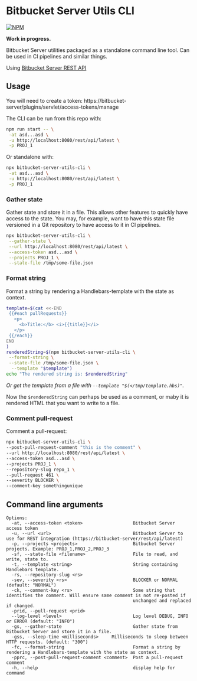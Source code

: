 # Bitbucket Server Utils CLI

[![NPM](https://img.shields.io/npm/v/bitbucket-server-utils-cli.svg?style=flat-square)](https://www.npmjs.com/package/bitbucket-server-utils-cli)

**Work in progress.**

Bitbucket Server utilities packaged as a standalone command line tool. Can be used in CI pipelines and similar things.

Using [Bitbucket Server REST API](https://developer.atlassian.com/server/bitbucket/how-tos/command-line-rest/)

## Usage

You will need to create a token:
https://bitbucket-server/plugins/servlet/access-tokens/manage

The CLI can be run from this repo with:

```sh
npm run start -- \
 -at asd...asd \
 -u http://localhost:8080/rest/api/latest \
 -p PROJ_1
```

Or standalone with:

```sh
npx bitbucket-server-utils-cli \
 -at asd...asd \
 -u http://localhost:8080/rest/api/latest \
 -p PROJ_1
```

### Gather state

Gather state and store it in a file. This allows other features to quickly have access to the state. You may, for example, want to have this state file versioned in a Git repository to have access to it in CI pipelines.

```sh
npx bitbucket-server-utils-cli \
 --gather-state \
 --url http://localhost:8080/rest/api/latest \
 --access-token asd...asd \
 --projects PROJ_1 \
 --state-file /tmp/some-file.json
```

### Format string

Format a string by rendering a Handlebars-template with the state as context.

```sh
template=$(cat <<-END
 {{#each pullRequests}}
   <p>
     <b>Title:</b> <i>{{title}}</i>
   </p>
 {{/each}}
END
)
renderedString=$(npm bitbucket-server-utils-cli \
 --format-string \
 --state-file /tmp/some-file.json \
  --template "$template")
echo "The rendered string is: $renderedString"
```

_Or get the template from a file with `--template "$(</tmp/template.hbs)"`._

Now the `$renderedString` can perhaps be used as a comment, or maby it is rendered HTML that you want to write to a file.

### Comment pull-request

Comment a pull-request:

```sh
npx bitbucket-server-utils-cli \
--post-pull-request-comment "this is the comment" \
--url http://localhost:8080/rest/api/latest \
--access-token asd...asd \
--projects PROJ_1 \
--repository-slug repo_1 \
--pull-request 461 \
--severity BLOCKER \
--comment-key somethingunique
```

## Command line arguments

```shell
Options:
  -at, --access-token <token>                   Bitbucket Server access token
  -u, --url <url>                               Bitbucket Server to use for REST integration (https://bitbucket-server/rest/api/latest)
  -p, --projects <projects>                     Bitbucket Server projects. Example: PROJ_1,PROJ_2,PROJ_3
  -sf, --state-file <filename>                  File to read, and write, state to.
  -t, --template <string>                       String containing Handlebars template.
  -rs, --repository-slug <rs>
  -sev, --severity <rs>                         BLOCKER or NORMAL (default: "NORMAL")
  -ck, --comment-key <rs>                       Some string that identifies the comment. Will ensure same comment is not re-posted if
                                                unchanged and replaced if changed.
  -prid, --pull-request <prid>
  --log-level <level>                           Log level DEBUG, INFO or ERROR (default: "INFO")
  -gs, --gather-state                           Gather state from Bitbucket Server and store it in a file.
  -gss, --sleep-time <milliseconds>     Milliseconds to sleep between HTTP requests. (default: "300")
  -fc, --format-string                          Format a string by rendering a Handlebars-template with the state as context.
  -pprc, --post-pull-request-comment <comment>  Post a pull-request comment
  -h, --help                                    display help for command
```
